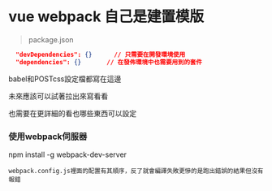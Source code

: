 # vue webpack 自己是建置模版
>package.json
``` json
  "devDependencies": {}      // 只需要在開發環境使用
  "dependencies": {}       // 在發佈環境中也需要用到的套件
```
babel和POSTcss設定檔都寫在這邊

未來應該可以試著拉出來寫看看

也需要在更詳細的看也哪些東西可以設定

### 使用webpack伺服器

npm install -g webpack-dev-server

    webpack.config.js裡面的配置有其順序，反了就會編譯失敗更慘的是跑出錯誤的結果但沒有報錯